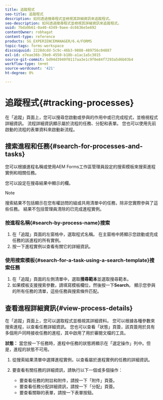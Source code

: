 ```yaml
---
title: 追蹤程式
seo-title: 追蹤程式
description: 如何透過搜尋程式並檢視其詳細資訊來追蹤程式。
seo-description: 如何透過搜尋程式並檢視其詳細資訊來追蹤程式。
uuid: 7bda9b61-0a40-4349-9aee-dc6636e5e692
contentOwner: robhagat
content-type: reference
products: SG_EXPERIENCEMANAGER/6.4/FORMS
topic-tags: forms-workspace
discoiquuid: 2228dcdd-5c9c-46b3-9888-489756c04887
exl-id: e7eae36b-39e0-4550-b18b-a1ac1a5c3015
source-git-commit: bd94d3949f0117aa3e1c9f0e84f7293a5d6b03b4
workflow-type: tm+mt
source-wordcount: '421'
ht-degree: 0%

---
```


# 追蹤程式{#tracking-processes}

在「追蹤」頁面上，您可以搜尋您啟動或參與的作用中或已完成程式，並檢視程式詳細資訊。 流程詳細資訊顯示屬於流程的任務、分配和表單。 您也可以使用先前啟動的流程的表單資料來啟動新流程。

## 搜索進程和任務{#search-for-processes-and-tasks}

您可以根據進程名稱或使用AEM Forms工作區管理員設定的搜索模板來搜索進程實例和相關任務。

您可以設定在搜尋結果中顯示的欄。

>[!NOTE]
>
>搜索結果不包括顯示在您有權訪問的組或共用清單中的任務，除非您實際參與了這些任務。 結果不包括管理員清除的已完成進程實例。

### 按進程名稱{#search-by-process-name}搜索

1. 在「追蹤」頁面的左窗格中，選取程式名稱。 在主窗格中將顯示您啟動或完成任務的該進程的所有實例。
1. 按一下進程實例以查看有關它的詳細資訊。

### 使用搜索模板{#search-for-a-task-using-a-search-template}搜索任務

1. 在「追蹤」頁面的左側清單中，選取&#x200B;**搜尋範本**&#x200B;並選取搜尋範本。
1. 如果模板支援搜索參數，請填寫模板欄位，然後按一下&#x200B;**Search**。 顯示您參與的所有任務的清單，這些任務與搜索條件匹配。

## 查看進程詳細資訊{#view-process-details}

在「追蹤」頁面上，您可以選取程式並檢視其詳細資料。 您可以根據各種參數來搜索進程，以查看任務詳細資訊。 您也可以查看「狀態」頁簽，該頁簽用於具有多個用戶同時接收任務的進程，其中啟用了用於審閱文檔的工具。

**狀態：** 當您按一下任務時，進程中任務的狀態將顯示在「選定操作」列中。但是，進程的狀態不可用。

1. 從搜索結果清單中選擇進程實例，以查看屬於進程實例的任務的詳細資訊。
1. 要查看有關任務的詳細資訊，請執行以下一個或多個操作：

   * 要查看任務的附註和附件，請按一下「附件」頁簽。
   * 要查看任務分配詳細資訊，請按一下「分配」頁簽。
   * 要查看關聯的表單，請按一下表單按鈕。
